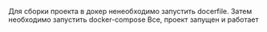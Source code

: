 Для сборки проекта в докер ненеобходимо запустить docerfile.
Затем необходимо запустить docker-compose
Все, проект запущен и работает
